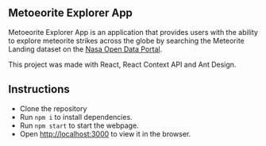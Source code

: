 ## Metoeorite Explorer App
Metoeorite Explorer App is an application that provides users with the ability to explore meteorite strikes across the globe by searching the Meteorite Landing dataset on the [Nasa Open Data Portal](https://data.nasa.gov/Space-Science/Meteorite-Landings/gh4g-9sfh).

This project was made with React, React Context API and Ant Design.

## Instructions

* Clone the repository
* Run `npm i` to install dependencies.
* Run `npm start` to start the webpage. 
* Open [http://localhost:3000](http://localhost:3000) to view it in the browser.

